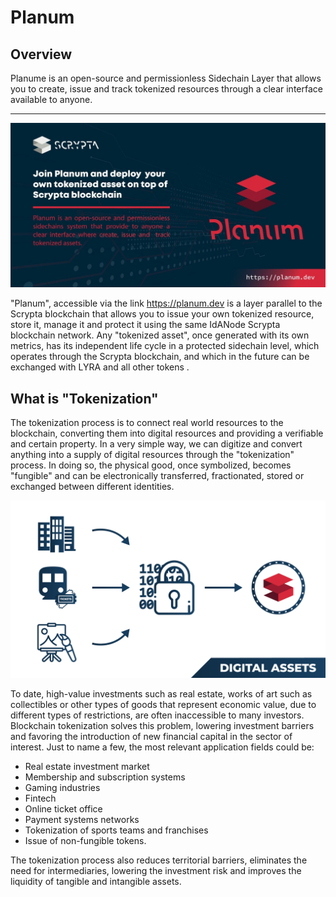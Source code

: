 # Planum 
## Overview
Planume is an open-source and permissionless Sidechain Layer that allows you to create, issue and track tokenized resources through a clear interface available to anyone.
<hr>

![planum](../.vuepress/public/assets/planum/planum.jpeg)

"Planum", accessible via the link https://planum.dev is a layer parallel to the Scrypta blockchain that allows you to issue your own tokenized resource, store it, manage it and protect it using the same IdANode Scrypta blockchain network.
Any "tokenized asset", once generated with its own metrics, has its independent life cycle in a protected sidechain level, which operates through the Scrypta blockchain, and which in the future can be exchanged with LYRA and all other tokens .

## What is "Tokenization"

The tokenization process is to connect real world resources to the blockchain, converting them into digital resources and providing a verifiable and certain property.
In a very simple way, we can digitize and convert anything into a supply of digital resources through the "tokenization" process. In doing so, the physical good, once symbolized, becomes "fungible" and can be electronically transferred, fractionated, stored or exchanged between different identities.

![planum](../.vuepress/public/assets/planum/img_01.png)

To date, high-value investments such as real estate, works of art such as collectibles or other types of goods that represent economic value, due to different types of restrictions, are often inaccessible to many investors.
Blockchain tokenization solves this problem, lowering investment barriers and favoring the introduction of new financial capital in the sector of interest.
Just to name a few, the most relevant application fields could be:

- Real estate investment market
- Membership and subscription systems
- Gaming industries
- Fintech
- Online ticket office
- Payment systems networks
- Tokenization of sports teams and franchises
- Issue of non-fungible tokens.

The tokenization process also reduces territorial barriers, eliminates the need for intermediaries, lowering the investment risk and improves the liquidity of tangible and intangible assets.

